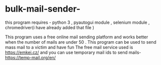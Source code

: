 # bulk-mail-sender-
this program requires - 
python 3 ,
pyautogui module ,
selenium module ,
chromedriver(i have already added that file )

This program uses a free online mail sending platform and works better when the number of mails are under 50 .
This program can be used to send mass mail to a victim and have fun
The free mail service used is https://emkei.cz/  and you can use temporary mail ids to send mails- https://temp-mail.org/en/
